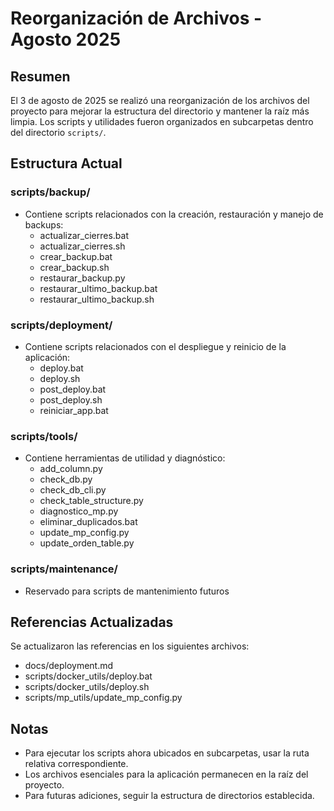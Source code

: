 # Reorganización de Archivos - Agosto 2025

## Resumen

El 3 de agosto de 2025 se realizó una reorganización de los archivos del proyecto para mejorar la estructura del directorio y mantener la raíz más limpia. Los scripts y utilidades fueron organizados en subcarpetas dentro del directorio `scripts/`.

## Estructura Actual

### scripts/backup/

- Contiene scripts relacionados con la creación, restauración y manejo de backups:
  - actualizar_cierres.bat
  - actualizar_cierres.sh
  - crear_backup.bat
  - crear_backup.sh
  - restaurar_backup.py
  - restaurar_ultimo_backup.bat
  - restaurar_ultimo_backup.sh

### scripts/deployment/

- Contiene scripts relacionados con el despliegue y reinicio de la aplicación:
  - deploy.bat
  - deploy.sh
  - post_deploy.bat
  - post_deploy.sh
  - reiniciar_app.bat

### scripts/tools/

- Contiene herramientas de utilidad y diagnóstico:
  - add_column.py
  - check_db.py
  - check_db_cli.py
  - check_table_structure.py
  - diagnostico_mp.py
  - eliminar_duplicados.bat
  - update_mp_config.py
  - update_orden_table.py

### scripts/maintenance/

- Reservado para scripts de mantenimiento futuros

## Referencias Actualizadas

Se actualizaron las referencias en los siguientes archivos:

- docs/deployment.md
- scripts/docker_utils/deploy.bat
- scripts/docker_utils/deploy.sh
- scripts/mp_utils/update_mp_config.py

## Notas

- Para ejecutar los scripts ahora ubicados en subcarpetas, usar la ruta relativa correspondiente.
- Los archivos esenciales para la aplicación permanecen en la raíz del proyecto.
- Para futuras adiciones, seguir la estructura de directorios establecida.
